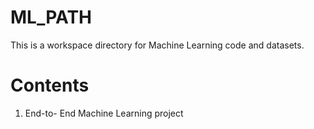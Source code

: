 # ML_PATH
This is a workspace directory for Machine Learning code and datasets.
# Contents
1. End-to- End Machine Learning project
